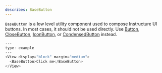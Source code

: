 ```yaml
---
describes: BaseButton
---
```


`BaseButton` is a low level utility component used to compose Instructure UI buttons. In most cases, it should not be used directly.
Use [Button](Button), [CloseButton](CloseButton), [IconButton](IconButton), or [CondensedButton](CondensedButton) instead.

```js
---
type: example
---
<View display="block" margin="medium">
  <BaseButton>Click me</BaseButton>
</View>
```
